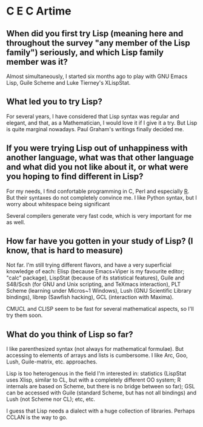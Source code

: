 # C E C Artime

## When did you first try Lisp (meaning here and throughout the survey "any member of the Lisp family") seriously, and which Lisp family member was it?

Almost simultaneously, I started six months ago to play with GNU Emacs
Lisp, Guile Scheme and Luke Tierney's XLispStat.

## What led you to try Lisp?

For several years, I have considered that Lisp syntax was regular and
elegant, and that, as a Mathematician, I would love it if I give it a
try.  But Lisp is quite marginal nowadays.  Paul Graham's writings
finally decided me.

## If you were trying Lisp out of unhappiness with another language, what was that other language and what did you not like about it, or what were you hoping to find different in Lisp?

For my needs, I find confortable programming in C, Perl and especially
[R](http://www.r-project.org/).  But their syntaxes do not completely
convince me.  I like Python syntax, but I worry about whitespace being
significant

Several compilers generate very fast code, which is very important for
me as well.

## How far have you gotten in your study of Lisp? (I know, that is hard to measure)

Not far.  I'm still trying different flavors, and have a very
superficial knowledge of each: Elisp (because Emacs+Viper is my
favourite editor; "calc" package), LispStat (because of its
statistical features), Guile and S48/Scsh (for GNU and Unix scripting,
and TeXmacs interaction), PLT Scheme (learning under Micros~1
Windows), Lush (GNU Scientific Library bindings), librep (Sawfish
hacking), GCL (interaction with Maxima).

CMUCL and CLISP seem to be fast for several mathematical aspects, so
I'll try them soon.

## What do you think of Lisp so far?

I like parenthesized syntax (not always for mathematical formulae).
But accessing to elements of arrays and lists is cumbersome.  I like
Arc, Goo, Lush, Guile-matrix, etc. approaches.

Lisp is too heterogenous in the field I'm interested in: statistics
(LispStat uses Xlisp, similar to CL, but with a completely different
OO system; R internals are based on Scheme, but there is no bridge
between so far); GSL can be accessed with Guile (standard Scheme, but
has not all bindings) and Lush (not Scheme nor CL); etc, etc.

I guess that Lisp needs a dialect with a huge collection of libraries.
Perhaps CCLAN is the way to go.
